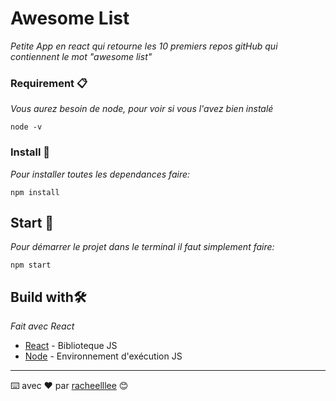 # Awesome List
_Petite App en react qui retourne les 10 premiers repos gitHub qui contiennent le mot "awesome list"_

### Requirement 📋
_Vous aurez besoin de node, pour voir si vous l'avez bien instalé_

```
node -v
```

### Install 🔧
_Pour installer toutes les dependances faire:_

```
npm install 
```

## Start 🚀

_Pour démarrer le projet dans le terminal il faut simplement faire:_

```
npm start 
```

## Build with🛠️

_Fait avec React_

* [React](https://fr.reactjs.org/) - Biblioteque JS
* [Node](https://nodejs.org/fr/) - Environnement d'exécution JS

---
⌨️ avec ❤️ par [racheelllee](https://github.com/racheelllee) 😊
